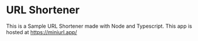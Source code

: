 # URL Shortener

This is a Sample URL Shortener made with Node and Typescript. This app is hosted at https://miniurl.app/
